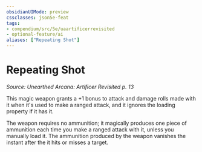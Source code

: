 ```yaml
---
obsidianUIMode: preview
cssclasses: json5e-feat
tags:
- compendium/src/5e/uaartificerrevisited
- optional-feature/ai
aliases: ["Repeating Shot"]
---
```

# Repeating Shot
*Source: Unearthed Arcana: Artificer Revisited p. 13*  

This magic weapon grants a +1 bonus to attack and damage rolls made with it when it's used to make a ranged attack, and it ignores the loading property if it has it.

The weapon requires no ammunition; it magically produces one piece of ammunition each time you make a ranged attack with it, unless you manually load it. The ammunition produced by the weapon vanishes the instant after the it hits or misses a target.